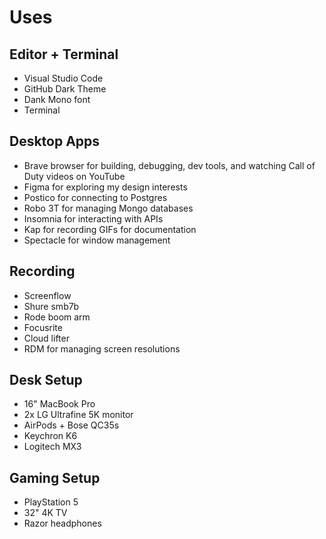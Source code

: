 # Uses

## Editor + Terminal

- Visual Studio Code
- GitHub Dark Theme
- Dank Mono font
- Terminal

## Desktop Apps

- Brave browser for building, debugging, dev tools, and watching Call of Duty videos on YouTube
- Figma for exploring my design interests
- Postico for connecting to Postgres
- Robo 3T for managing Mongo databases
- Insomnia for interacting with APIs
- Kap for recording GIFs for documentation
- Spectacle for window management

## Recording

- Screenflow
- Shure smb7b
- Rode boom arm
- Focusrite
- Cloud lifter
- RDM for managing screen resolutions

## Desk Setup

- 16" MacBook Pro
- 2x LG Ultrafine 5K monitor
- AirPods + Bose QC35s
- Keychron K6
- Logitech MX3

## Gaming Setup

- PlayStation 5
- 32" 4K TV
- Razor headphones
